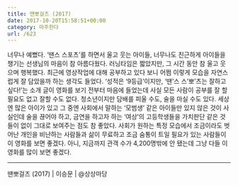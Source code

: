 ```yaml
---
title: 땐뽀걸즈 (2017)
date: 2017-10-20T15:58:51+00:00
category: 마주한다
url: /623
---
```


너무나 예뻤다. &#8216;땐스 스포츠&#8217;를 하면서 울고 웃는 아이들, 너무나도 친근하게 아이들을 챙기는 선생님의 마음이 참 아름다웠다. 러닝타임은 짧았지만, 그 시간 동안 참 울고 웃으며 행복했다. 최근에 영상작업에 대해 공부하고 있다 보니 어쩜 이렇게 모습을 자연스럽게 잘 담았을까 하는 생각도 들었다. &#8216;성적은 &#8216;9등급&#8217;이지만, &#8216;땐&#8217;스 스&#8217;뽀&#8217;츠는 잘하고 싶다!&#8217;는 소개 글이 영화를 보기 전부터 마음에 들었는데 사실 모든 사람이 공부를 잘 할 필요도 없고 잘할 수도 없다. 청소년이지만 담배를 피울 수도, 술을 마실 수도 있다. 세상엔 많은 아이가 있고 그 중엔 사회에서 말하는 &#8216;모범생&#8217; 같은 아이들만 있지 않은 것이 사실인데 술을 끊어야 하고, 금연을 하고자 하는 &#8216;여상&#8217;의 고등학생들을&nbsp;가치판단 같은 것들이 없이 그대로 보여주는 점도 참 좋았다. 사회가 원하는 특정 모습에서 조금이라도 벗어난 개인을 비난하는 사람들과 삶이 무료하고 조금 숨통이 트일 필요가 있는 사람들이 이 영화를 보면 좋겠다. 아니, 지금까지 관객 수가 4,200명밖에 안 됐는데 그냥 다들 이 영화를 많이 보면 좋겠다.

---

땐뽀걸즈 (2017) | 이승문 | @상상마당
